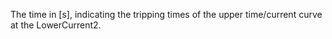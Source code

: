 The time in [s], indicating the tripping times of the upper time/current curve at the LowerCurrent2.
